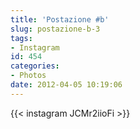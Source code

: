 ```yaml
---
title: 'Postazione #b'
slug: postazione-b-3
tags:
- Instagram
id: 454
categories:
- Photos
date: 2012-04-05 10:19:06
---
```


{{< instagram JCMr2iioFi >}}
